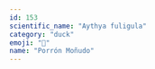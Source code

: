 ```yaml
---
id: 153
scientific_name: "Aythya fuligula"
category: "duck"
emoji: "🦆"
name: "Porrón Moñudo"
---
```

